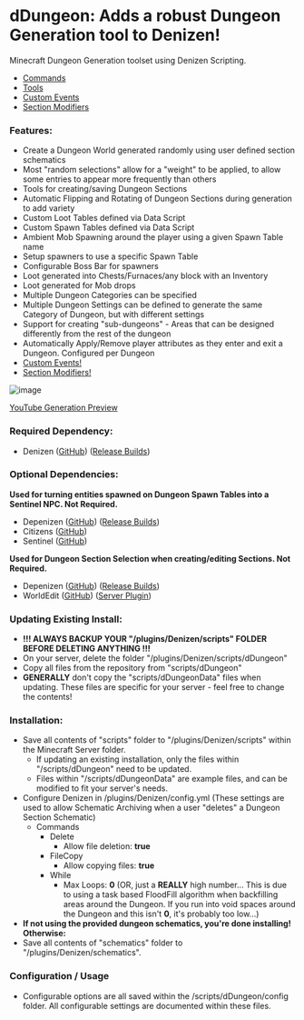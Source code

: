 # dDungeon: Adds a robust Dungeon Generation tool to Denizen!
Minecraft Dungeon Generation toolset using Denizen Scripting.

* [Commands](/docs/commands.md)
* [Tools](/docs/tools.md)
* [Custom Events](/docs/customEvents.md)
* [Section Modifiers](/docs/standardSectionModifiers.md)

### Features:
* Create a Dungeon World generated randomly using user defined section schematics
* Most "random selections" allow for a "weight" to be applied, to allow some entries to appear more frequently than others
* Tools for creating/saving Dungeon Sections
* Automatic Flipping and Rotating of Dungeon Sections during generation to add variety
* Custom Loot Tables defined via Data Script
* Custom Spawn Tables defined via Data Script
* Ambient Mob Spawning around the player using a given Spawn Table name
* Setup spawners to use a specific Spawn Table
* Configurable Boss Bar for spawners
* Loot generated into Chests/Furnaces/any block with an Inventory
* Loot generated for Mob drops
* Multiple Dungeon Categories can be specified
* Multiple Dungeon Settings can be defined to generate the same Category of Dungeon, but with different settings
* Support for creating "sub-dungeons" - Areas that can be designed differently from the rest of the dungeon
* Automatically Apply/Remove player attributes as they enter and exit a Dungeon. Configured per Dungeon
* [Custom Events!](docs/customEvents.md)
* [Section Modifiers!](docs/standardSectionModifiers.md)

![image](https://github.com/kitkatod/dDungeon/assets/100255227/302db807-985f-4996-976b-8f2540bb184d)

[YouTube Generation Preview](https://youtu.be/4291zh7caW4)

### Required Dependency:
- Denizen ([GitHub](https://github.com/DenizenScript/Denizen)) ([Release Builds](https://ci.citizensnpcs.co/job/Denizen/))

### Optional Dependencies:
**Used for turning entities spawned on Dungeon Spawn Tables into a Sentinel NPC. Not Required.**
- Depenizen ([GitHub](https://github.com/DenizenScript/Depenizen)) ([Release Builds](https://ci.citizensnpcs.co/job/Depenizen/))
- Citizens ([GitHub](https://github.com/CitizensDev/Citizens2))
- Sentinel ([GitHub](https://github.com/mcmonkeyprojects/Sentinel))

**Used for Dungeon Section Selection when creating/editing Sections. Not Required.**
- Depenizen ([GitHub](https://github.com/DenizenScript/Depenizen)) ([Release Builds](https://ci.citizensnpcs.co/job/Depenizen/))
- WorldEdit ([GitHub](https://github.com/EngineHub/WorldEdit)) ([Server Plugin](https://dev.bukkit.org/projects/worldedit))

### Updating Existing Install:
- **!!! ALWAYS BACKUP YOUR "/plugins/Denizen/scripts" FOLDER BEFORE DELETING ANYTHING !!!**
- On your server, delete the folder "/plugins/Denizen/scripts/dDungeon"
- Copy all files from the repository from "scripts/dDungeon"
- **GENERALLY** don't copy the "scripts/dDungeonData" files when updating. These files are specific for your server - feel free to change the contents!

### Installation:
- Save all contents of "scripts" folder to "/plugins/Denizen/scripts" within the Minecraft Server folder.
  - If updating an existing installation, only the files within "/scripts/dDungeon" need to be updated.
  - Files within "/scripts/dDungeonData" are example files, and can be modified to fit your server's needs.
- Configure Denizen in /plugins/Denizen/config.yml (These settings are used to allow Schematic Archiving when a user "deletes" a Dungeon Section Schematic)
  - Commands
    - Delete
      - Allow file deletion: **true**
    - FileCopy
      - Allow copying files: **true**
    - While
      - Max Loops: **0** (OR, just a **REALLY** high number... This is due to using a task based FloodFill algorithm when backfilling areas around the Dungeon. If you run into void spaces around the Dungeon and this isn't **0**, it's probably too low...)
- **If not using the provided dungeon schematics, you're done installing! Otherwise:**
-  Save all contents of "schematics" folder to "/plugins/Denizen/schematics".


### Configuration / Usage
- Configurable options are all saved within the /scripts/dDungeon/config folder. All configurable settings are documented within these files.